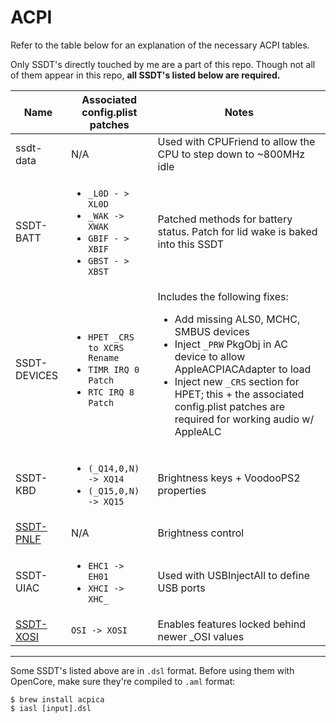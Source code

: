 # ACPI

Refer to the table below for an explanation of the necessary ACPI tables.

Only SSDT's directly touched by me are a part of this repo.  Though not all of them appear in this repo, **all SSDT's listed below are required.**

|Name|Associated config.plist patches|Notes|
|-----|-------------------------------|-----|
|ssdt-data|N/A|Used with CPUFriend to allow the CPU to step down to ~800MHz idle|
|SSDT-BATT|<ul><li>`_L0D - > XL0D`</li><li>`_WAK -> XWAK`</li><li>`GBIF - > XBIF`</li><li>`GBST - > XBST`</li></ul>|Patched methods for battery status.  Patch for lid wake is baked into this SSDT|
|SSDT-DEVICES|<ul><li>`HPET _CRS to XCRS Rename`</li><li>`TIMR IRQ 0 Patch`</li><li>`RTC IRQ 8 Patch`</li></ul>|Includes the following fixes: <ul><li>Add missing ALS0, MCHC, SMBUS devices</li><li>Inject `_PRW` PkgObj in AC device to allow AppleACPIACAdapter to load</li><li>Inject new `_CRS` section for HPET; this + the associated config.plist patches are required for working audio w/ AppleALC</li></ul>|
|SSDT-KBD|<ul><li>`(_Q14,0,N) -> XQ14`</li><li>`(_Q15,0,N) -> XQ15`</li></ul>|Brightness keys + VoodooPS2 properties|
|[SSDT-PNLF](https://github.com/acidanthera/WhateverGreen/blob/master/Manual/SSDT-PNLF.dsl)|N/A|Brightness control|
|SSDT-UIAC|<ul><li>`EHC1 -> EH01`</li><li>`XHCI -> XHC_`</li></ul>|Used with USBInjectAll to define USB ports|
|[SSDT-XOSI](https://github.com/RehabMan/OS-X-Clover-Laptop-Config/blob/master/hotpatch/SSDT-XOSI.dsl)|`OSI -> XOSI`|Enables features locked behind newer _OSI values|

----

Some SSDT's listed above are in `.dsl` format.  Before using them with OpenCore, make sure they're compiled to `.aml` format:

```shell
$ brew install acpica
$ iasl [input].dsl
```

